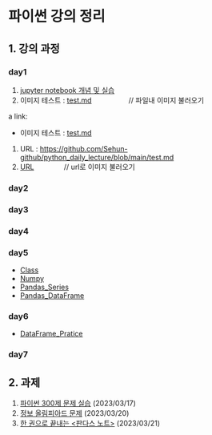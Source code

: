 # 파이썬 강의 정리

 ## 1. 강의 과정

### day1
1. [jupyter notebook 개념 및 실습](1-01JupyterNotebook.ipynb)
2. 이미지 테스트 : [test.md](test.md)       // 파일내 이미지 불러오기

a link:
 - 이미지 테스트 : <a href='test.md'>test.md</a>

1. URL : https://github.com/Sehun-github/python_daily_lecture/blob/main/test.md
2. [URL](https://github.com/Sehun-github/python_daily_lecture/blob/main/test.md)     // url로 이미지 불러오기

### day2
### day3
### day4
### day5
* [Class](Class.ipynb)
* [Numpy](Numpy.ipynb)
* [Pandas_Series](Pandas_Series.ipynb)
* [Pandas_DataFrame](Pandas_DataFrame.ipynb)

### day6
* [DataFrame_Pratice](DataFrame_Pratice.ipynb)
### day7


## 2. 과제
1. [파이썬 300제 문제 실습](20230317_과제.ipynb) (2023/03/17)
2. [정보 올림피아드 문제](20230320_과제.ipynb) (2023/03/20)
3. [한 권으로 끝내는 <판다스 노트>](20230321_과제.ipynb) (2023/03/21)
